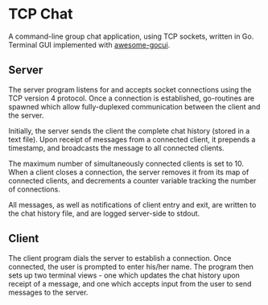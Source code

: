 # TCP Chat

A command-line group chat application, using TCP sockets, written in Go. Terminal GUI implemented with
[awesome-gocui](https://github.com/awesome-gocui/gocui).

## Server

The server program listens for and accepts socket connections using the TCP version 4 protocol. Once a connection
is established, go-routines are spawned which allow fully-duplexed communication between the client and the server.

Initially, the server sends the client the complete chat history (stored in a text file). Upon receipt of messages from
a connected client, it prepends a timestamp, and broadcasts the message to all connected clients.

The maximum number of simultaneously connected clients is set to 10. When a client closes a connection, the server removes
it from its map of connected clients, and decrements a counter variable tracking the number of connections.

All messages, as well as notifications of client entry and exit, are written to the chat history file, and are logged
server-side to stdout.

## Client

The client program dials the server to establish a connection. Once connected, the user is prompted to enter his/her name.
The program then sets up two terminal views - one which updates the chat history upon receipt of a message, and one which
accepts input from the user to send messages to the server.
